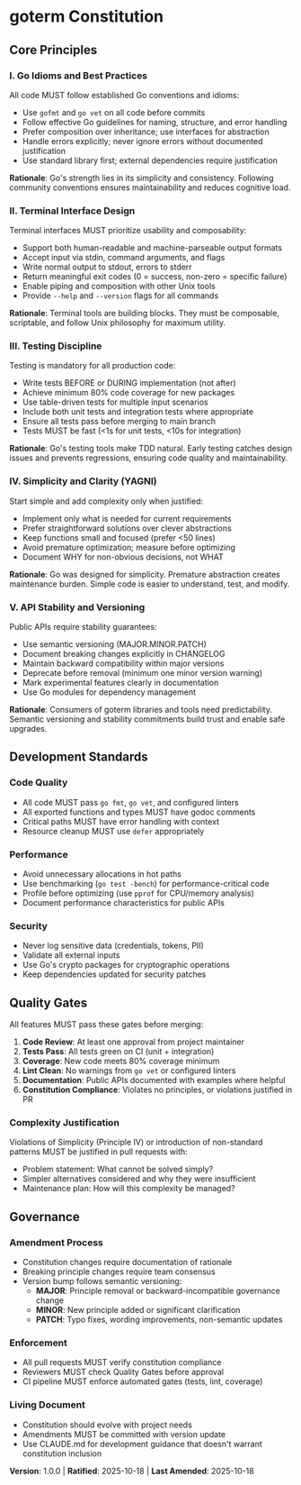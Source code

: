 <!--
Sync Impact Report - Constitution Update
Version: 0.0.0 → 1.0.0 (Initial ratification)
Date: 2025-10-18

Changes:
- Initial constitution created for goterm project
- Added 5 core principles: Go Idioms, Terminal Interface Design, Testing Discipline, Simplicity, API Stability
- Added Development Standards section
- Added Quality Gates section
- Governance rules established

Templates Status:
✅ plan-template.md - Constitution Check section compatible
✅ spec-template.md - Requirements sections align with principles
✅ tasks-template.md - Task organization supports testing discipline and parallel development
⚠️ No updates needed - templates are generic and compatible

Follow-up: None
-->

# goterm Constitution

## Core Principles

### I. Go Idioms and Best Practices

All code MUST follow established Go conventions and idioms:
- Use `gofmt` and `go vet` on all code before commits
- Follow effective Go guidelines for naming, structure, and error handling
- Prefer composition over inheritance; use interfaces for abstraction
- Handle errors explicitly; never ignore errors without documented justification
- Use standard library first; external dependencies require justification

**Rationale**: Go's strength lies in its simplicity and consistency. Following community conventions ensures maintainability and reduces cognitive load.

### II. Terminal Interface Design

Terminal interfaces MUST prioritize usability and composability:
- Support both human-readable and machine-parseable output formats
- Accept input via stdin, command arguments, and flags
- Write normal output to stdout, errors to stderr
- Return meaningful exit codes (0 = success, non-zero = specific failure)
- Enable piping and composition with other Unix tools
- Provide `--help` and `--version` flags for all commands

**Rationale**: Terminal tools are building blocks. They must be composable, scriptable, and follow Unix philosophy for maximum utility.

### III. Testing Discipline

Testing is mandatory for all production code:
- Write tests BEFORE or DURING implementation (not after)
- Achieve minimum 80% code coverage for new packages
- Use table-driven tests for multiple input scenarios
- Include both unit tests and integration tests where appropriate
- Ensure all tests pass before merging to main branch
- Tests MUST be fast (<1s for unit tests, <10s for integration)

**Rationale**: Go's testing tools make TDD natural. Early testing catches design issues and prevents regressions, ensuring code quality and maintainability.

### IV. Simplicity and Clarity (YAGNI)

Start simple and add complexity only when justified:
- Implement only what is needed for current requirements
- Prefer straightforward solutions over clever abstractions
- Keep functions small and focused (prefer <50 lines)
- Avoid premature optimization; measure before optimizing
- Document WHY for non-obvious decisions, not WHAT

**Rationale**: Go was designed for simplicity. Premature abstraction creates maintenance burden. Simple code is easier to understand, test, and modify.

### V. API Stability and Versioning

Public APIs require stability guarantees:
- Use semantic versioning (MAJOR.MINOR.PATCH)
- Document breaking changes explicitly in CHANGELOG
- Maintain backward compatibility within major versions
- Deprecate before removal (minimum one minor version warning)
- Mark experimental features clearly in documentation
- Use Go modules for dependency management

**Rationale**: Consumers of goterm libraries and tools need predictability. Semantic versioning and stability commitments build trust and enable safe upgrades.

## Development Standards

### Code Quality
- All code MUST pass `go fmt`, `go vet`, and configured linters
- All exported functions and types MUST have godoc comments
- Critical paths MUST have error handling with context
- Resource cleanup MUST use `defer` appropriately

### Performance
- Avoid unnecessary allocations in hot paths
- Use benchmarking (`go test -bench`) for performance-critical code
- Profile before optimizing (use `pprof` for CPU/memory analysis)
- Document performance characteristics for public APIs

### Security
- Never log sensitive data (credentials, tokens, PII)
- Validate all external inputs
- Use Go's crypto packages for cryptographic operations
- Keep dependencies updated for security patches

## Quality Gates

All features MUST pass these gates before merging:

1. **Code Review**: At least one approval from project maintainer
2. **Tests Pass**: All tests green on CI (unit + integration)
3. **Coverage**: New code meets 80% coverage minimum
4. **Lint Clean**: No warnings from `go vet` or configured linters
5. **Documentation**: Public APIs documented with examples where helpful
6. **Constitution Compliance**: Violates no principles, or violations justified in PR

### Complexity Justification

Violations of Simplicity (Principle IV) or introduction of non-standard patterns MUST be justified in pull requests with:
- Problem statement: What cannot be solved simply?
- Simpler alternatives considered and why they were insufficient
- Maintenance plan: How will this complexity be managed?

## Governance

### Amendment Process
- Constitution changes require documentation of rationale
- Breaking principle changes require team consensus
- Version bump follows semantic versioning:
  - **MAJOR**: Principle removal or backward-incompatible governance change
  - **MINOR**: New principle added or significant clarification
  - **PATCH**: Typo fixes, wording improvements, non-semantic updates

### Enforcement
- All pull requests MUST verify constitution compliance
- Reviewers MUST check Quality Gates before approval
- CI pipeline MUST enforce automated gates (tests, lint, coverage)

### Living Document
- Constitution should evolve with project needs
- Amendments MUST be committed with version update
- Use CLAUDE.md for development guidance that doesn't warrant constitution inclusion

**Version**: 1.0.0 | **Ratified**: 2025-10-18 | **Last Amended**: 2025-10-18
